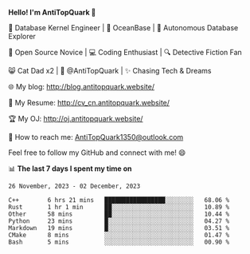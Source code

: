 
**Hello! I'm AntiTopQuark 👋**

🔧 Database Kernel Engineer | 🌊 OceanBase | 🤖 Autonomous Database Explorer

🌱 Open Source Novice | 💻 Coding Enthusiast | 🔍 Detective Fiction Fan

😸 Cat Dad x2 | 🎉 @AntiTopQuark | ✨ Chasing Tech & Dreams

🌐 My blog: http://blog.antitopquark.website/

📄 My Resume: http://cv_cn.antitopquark.website/

🏆 My OJ: http://oj.antitopquark.website/

📧 How to reach me: AntiTopQuark1350@outlook.com

Feel free to follow my GitHub and connect with me! 😄

📊 **The last 7 days I spent my time on** 

<!--START_SECTION:waka-->
```text
26 November, 2023 - 02 December, 2023

C++        6 hrs 21 mins   █████████████████░░░░░░░░   68.06 % 
Rust       1 hr 1 min      ██░░░░░░░░░░░░░░░░░░░░░░░   10.89 % 
Other      58 mins         ██░░░░░░░░░░░░░░░░░░░░░░░   10.44 % 
Python     23 mins         █░░░░░░░░░░░░░░░░░░░░░░░░   04.27 % 
Markdown   19 mins         █░░░░░░░░░░░░░░░░░░░░░░░░   03.51 % 
CMake      8 mins          ░░░░░░░░░░░░░░░░░░░░░░░░░   01.47 % 
Bash       5 mins          ░░░░░░░░░░░░░░░░░░░░░░░░░   00.90 %
```
<!--END_SECTION:waka-->


